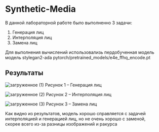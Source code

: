 # Synthetic-Media
В данной лабораторной работе было выполненно 3 задачи:
1. Генерация лиц
2. Интерполяция лиц
3. Замена лиц

Для выполнения вычислений использовализь пердобученная модель модель stylegan2-ada pytorch/pretrained_models/e4e_ffhq_encode.pt

## Результаты
![загруженное (1)](https://github.com/Smusyc/Synthetic-Media/assets/43301245/635c857a-a0f0-4553-9b2c-91910fccc94c)
Рисунок 1 – Генерация лиц

![загруженное (2)](https://github.com/Smusyc/Synthetic-Media/assets/43301245/d6d9b9bf-6a76-41bb-88c4-9aebb045bf8b)
Рисунок 2 – Интерполяция лиц

![загруженное (3)](https://github.com/Smusyc/Synthetic-Media/assets/43301245/cedcbac1-9d47-4d7a-9fa6-8f2585903b02)
Рисунок 3 – Замена лиц


Как видно из результатов, модель хорошо справляется с задачей интерполяцией и генерацией лиц, но не очень хорошо с заменой, скорее всего из-за разницы изображений и ракурса
